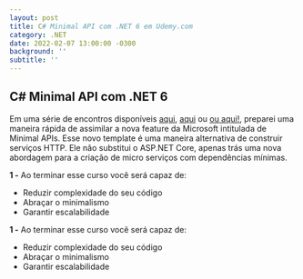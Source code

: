 ```yaml
---
layout: post
title: C# Minimal API com .NET 6 em Udemy.com
category: .NET
date: 2022-02-07 13:00:00 -0300
background: ''
subtitle: ''
---
```

<!DOCTYPE html>
<head>
<link rel="stylesheet" href="https://maxcdn.bootstrapcdn.com/bootstrap/4.0.0/css/bootstrap.min.css" integrity="sha384-Gn5384xqQ1aoWXA+058RXPxPg6fy4IWvTNh0E263XmFcJlSAwiGgFAW/dAiS6JXm" crossorigin="anonymous">
</head>
<body
    <p>
      <h2>C# Minimal API com .NET 6</h2>
    </p>
    <p>
Em uma série de encontros disponíveis <a href="https://www.udemy.com/course/minimal-api-com-net-6/?referralCode=E8B428E073504215E9C1">aqui</a>, 
    <a href="https://www.udemy.com/course/minimal-api-com-net-6/?referralCode=E8B428E073504215E9C1">aqui</a> ou 
    <a href="https://www.udemy.com/course/minimal-api-com-net-6/?referralCode=E8B428E073504215E9C1">ou aqui!</a>, preparei uma maneira rápida de assimilar a nova feature da Microsoft intitulada de Minimal APIs. 
    Esse novo template é uma maneira alternativa de construir serviços HTTP. Ele não substitui o ASP.NET Core, apenas trás uma nova abordagem para a criação de micro serviços com dependências mínimas. 
    </p>
    <p>
        <b>1 -</b> Ao terminar esse curso você será capaz de:
		<br>
		  <ul>
			  <li>Reduzir complexidade do seu código</li>
			  <li>Abraçar o minimalismo</li>
			  <li>Garantir escalabilidade</li>
                  </ul>
    </p>
    <p>
        <b>1 -</b> Ao terminar esse curso você será capaz de:
		<br>
		  <ul>
			  <li>Reduzir complexidade do seu código</li>
			  <li>Abraçar o minimalismo</li>
			  <li>Garantir escalabilidade</li>
                  </ul>
    </p>
</body>
